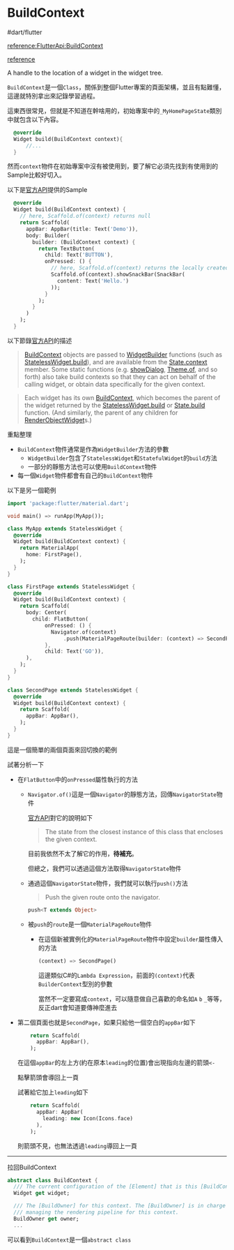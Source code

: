 # BuildContext

#dart/flutter

[reference:FlutterApi:BuildContext](https://api.flutter.dev/flutter/widgets/BuildContext-class.html)

[reference](https://juejin.cn/post/6844903777565147150)

A handle to the location of a widget in the widget tree.

`BuildContext`是一個`Class`，關係到整個Flutter專案的頁面架構，並且有點難懂，這邊就特別拿出來記錄學習過程。

這東西很常見，但就是不知道在幹啥用的，初始專案中的`_MyHomePageState`類別中就包含以下內容。

```dart
  @override
  Widget build(BuildContext context){
      //...
  }
```

然而`context`物件在初始專案中沒有被使用到，要了解它必須先找到有使用到的Sample比較好切入。

以下是[官方API](https://api.flutter.dev/flutter/widgets/BuildContext-class.html)提供的Sample

```dart
  @override
  Widget build(BuildContext context) {
    // here, Scaffold.of(context) returns null
    return Scaffold(
      appBar: AppBar(title: Text('Demo')),
      body: Builder(
        builder: (BuildContext context) {
          return TextButton(
            child: Text('BUTTON'),
            onPressed: () {
              // here, Scaffold.of(context) returns the locally created Scaffold
              Scaffold.of(context).showSnackBar(SnackBar(
                content: Text('Hello.')
              ));
            }
          );
        }
      )
    );
  }
```

以下節錄[官方API](https://api.flutter.dev/flutter/widgets/BuildContext-class.html)的描述

> [BuildContext](https://api.flutter.dev/flutter/widgets/BuildContext-class.html) objects are passed to [WidgetBuilder](https://api.flutter.dev/flutter/widgets/WidgetBuilder.html) functions (such as [StatelessWidget.build](https://api.flutter.dev/flutter/widgets/StatelessWidget/build.html)), and are available from the [State.context](https://api.flutter.dev/flutter/widgets/State/context.html) member. Some static functions (e.g. [showDialog](https://api.flutter.dev/flutter/material/showDialog.html), [Theme.of](https://api.flutter.dev/flutter/material/Theme/of.html), and so forth) also take build contexts so that they can act on behalf of the calling widget, or obtain data specifically for the given context.

> Each widget has its own [BuildContext](https://api.flutter.dev/flutter/widgets/BuildContext-class.html), which becomes the parent of the widget returned by the [StatelessWidget.build](https://api.flutter.dev/flutter/widgets/StatelessWidget/build.html) or [State.build](https://api.flutter.dev/flutter/widgets/State/build.html) function. (And similarly, the parent of any children for [RenderObjectWidget](https://api.flutter.dev/flutter/widgets/RenderObjectWidget-class.html)s.)

重點整理

* `BuildContext`物件通常是作為`WidgetBuilder`方法的參數
  * `WidgetBuilder`包含了`StatelessWidget`和`StatefulWidget`的`build`方法
  * 一部分的靜態方法也可以使用`BuildContext`物件
* 每一個`Widget`物件都會有自己的`BuildContext`物件



以下是另一個範例

```dart
import 'package:flutter/material.dart';

void main() => runApp(MyApp());

class MyApp extends StatelessWidget {
  @override
  Widget build(BuildContext context) {
    return MaterialApp(
      home: FirstPage(),
    );
  }
}

class FirstPage extends StatelessWidget {
  @override
  Widget build(BuildContext context) {
    return Scaffold(
      body: Center(
        child: FlatButton(
            onPressed: () {
              Navigator.of(context)
                  .push(MaterialPageRoute(builder: (context) => SecondPage()));
            },
            child: Text('GO')),
      ),
    );
  }
}

class SecondPage extends StatelessWidget {
  @override
  Widget build(BuildContext context) {
    return Scaffold(
      appBar: AppBar(),
    );
  }
}

```

這是一個簡單的兩個頁面來回切換的範例

試著分析一下

* 在`FlatButton`中的`onPressed`屬性執行的方法

  * `Navigator.of()`這是一個`Navigator`的靜態方法，回傳`NavigatorState`物件

    [官方API](https://api.flutter.dev/flutter/widgets/Navigator/of.html)對它的說明如下

    > The state from the closest instance of this class that encloses the given context.

    目前我依然不太了解它的作用，**待補充**。

    但總之，我們可以透過這個方法取得`NavigatorState`物件

  * 通過這個`NavigatorState`物件，我們就可以執行`push()`方法

    > Push the given route onto the navigator.

    ```dart
    push<T extends Object>
    ```

  * 被`push`的`route`是一個`MaterialPageRoute`物件

    * 在這個新被實例化的`MaterialPageRoute`物件中設定`builder`屬性傳入的方法

      ```dart
      (context) => SecondPage()
      ```

      這邊類似C#的`Lambda Expression`，前面的`(context)`代表`BuilderContext`型別的參數

      當然不一定要寫成`context`，可以隨意做自己喜歡的命名如`A` `b` `_`等等，反正dart會知道要傳神麼進去

* 第二個頁面也就是`SecondPage`，如果只給他一個空白的`appBar`如下

  ```dart
      return Scaffold(
        appBar: AppBar(),
      );
  ```

  在這個`appBar`的左上方(約在原本`leading`的位置)會出現指向左邊的箭頭`<-`

  點擊箭頭會導回上一頁

  試著給它加上`leading`如下

  ```dart
      return Scaffold(
        appBar: AppBar(
          leading: new Icon(Icons.face)
        ),
      );
  ```

  則箭頭不見，也無法透過`leading`導回上一頁



---

拉回BuildContext

```dart
abstract class BuildContext {
  /// The current configuration of the [Element] that is this [BuildContext].
  Widget get widget;

  /// The [BuildOwner] for this context. The [BuildOwner] is in charge of
  /// managing the rendering pipeline for this context.
  BuildOwner get owner;
  ...
```

可以看到`BuildContext`是一個`abstract class`



 